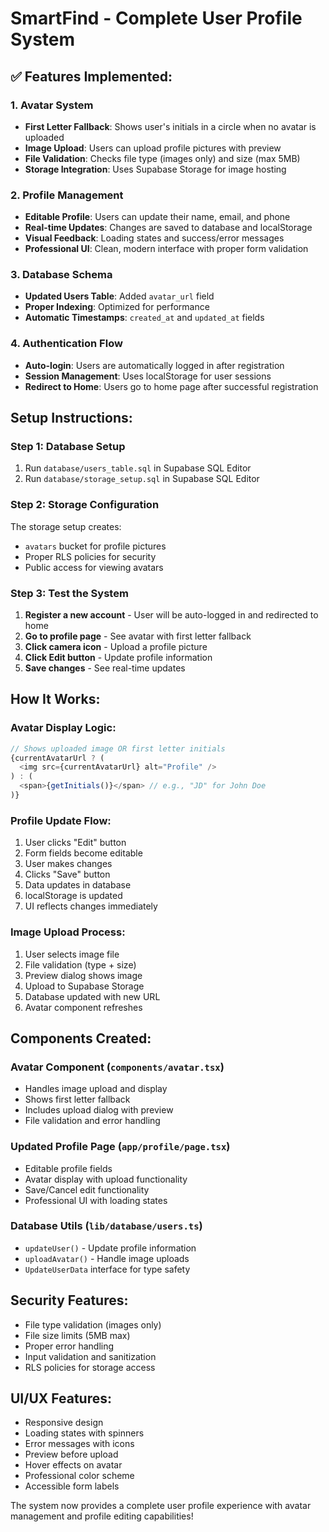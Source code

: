 # SmartFind - Complete User Profile System

## ✅ **Features Implemented:**

### **1. Avatar System**
- **First Letter Fallback**: Shows user's initials in a circle when no avatar is uploaded
- **Image Upload**: Users can upload profile pictures with preview
- **File Validation**: Checks file type (images only) and size (max 5MB)
- **Storage Integration**: Uses Supabase Storage for image hosting

### **2. Profile Management**
- **Editable Profile**: Users can update their name, email, and phone
- **Real-time Updates**: Changes are saved to database and localStorage
- **Visual Feedback**: Loading states and success/error messages
- **Professional UI**: Clean, modern interface with proper form validation

### **3. Database Schema**
- **Updated Users Table**: Added `avatar_url` field
- **Proper Indexing**: Optimized for performance
- **Automatic Timestamps**: `created_at` and `updated_at` fields

### **4. Authentication Flow**
- **Auto-login**: Users are automatically logged in after registration
- **Session Management**: Uses localStorage for user sessions
- **Redirect to Home**: Users go to home page after successful registration

## **Setup Instructions:**

### **Step 1: Database Setup**
1. Run `database/users_table.sql` in Supabase SQL Editor
2. Run `database/storage_setup.sql` in Supabase SQL Editor

### **Step 2: Storage Configuration**
The storage setup creates:
- `avatars` bucket for profile pictures
- Proper RLS policies for security
- Public access for viewing avatars

### **Step 3: Test the System**
1. **Register a new account** - User will be auto-logged in and redirected to home
2. **Go to profile page** - See avatar with first letter fallback
3. **Click camera icon** - Upload a profile picture
4. **Click Edit button** - Update profile information
5. **Save changes** - See real-time updates

## **How It Works:**

### **Avatar Display Logic:**
```typescript
// Shows uploaded image OR first letter initials
{currentAvatarUrl ? (
  <img src={currentAvatarUrl} alt="Profile" />
) : (
  <span>{getInitials()}</span> // e.g., "JD" for John Doe
)}
```

### **Profile Update Flow:**
1. User clicks "Edit" button
2. Form fields become editable
3. User makes changes
4. Clicks "Save" button
5. Data updates in database
6. localStorage is updated
7. UI reflects changes immediately

### **Image Upload Process:**
1. User selects image file
2. File validation (type + size)
3. Preview dialog shows image
4. Upload to Supabase Storage
5. Database updated with new URL
6. Avatar component refreshes

## **Components Created:**

### **Avatar Component** (`components/avatar.tsx`)
- Handles image upload and display
- Shows first letter fallback
- Includes upload dialog with preview
- File validation and error handling

### **Updated Profile Page** (`app/profile/page.tsx`)
- Editable profile fields
- Avatar display with upload functionality
- Save/Cancel edit functionality
- Professional UI with loading states

### **Database Utils** (`lib/database/users.ts`)
- `updateUser()` - Update profile information
- `uploadAvatar()` - Handle image uploads
- `UpdateUserData` interface for type safety

## **Security Features:**
- File type validation (images only)
- File size limits (5MB max)
- Proper error handling
- Input validation and sanitization
- RLS policies for storage access

## **UI/UX Features:**
- Responsive design
- Loading states with spinners
- Error messages with icons
- Preview before upload
- Hover effects on avatar
- Professional color scheme
- Accessible form labels

The system now provides a complete user profile experience with avatar management and profile editing capabilities!
